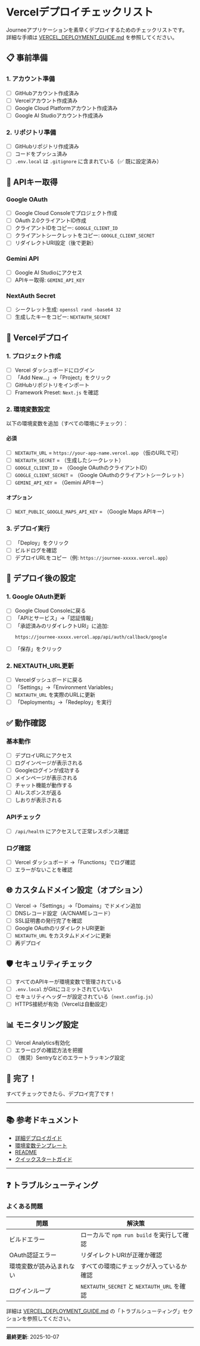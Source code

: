 # Vercelデプロイチェックリスト

Journeeアプリケーションを素早くデプロイするためのチェックリストです。
詳細な手順は [VERCEL_DEPLOYMENT_GUIDE.md](./VERCEL_DEPLOYMENT_GUIDE.md) を参照してください。

## 📋 事前準備

### 1. アカウント準備
- [ ] GitHubアカウント作成済み
- [ ] Vercelアカウント作成済み
- [ ] Google Cloud Platformアカウント作成済み
- [ ] Google AI Studioアカウント作成済み

### 2. リポジトリ準備
- [ ] GitHubリポジトリ作成済み
- [ ] コードをプッシュ済み
- [ ] `.env.local` は `.gitignore` に含まれている（✅ 既に設定済み）

## 🔑 APIキー取得

### Google OAuth
- [ ] Google Cloud Consoleでプロジェクト作成
- [ ] OAuth 2.0クライアントID作成
- [ ] クライアントIDをコピー: `GOOGLE_CLIENT_ID`
- [ ] クライアントシークレットをコピー: `GOOGLE_CLIENT_SECRET`
- [ ] リダイレクトURI設定（後で更新）

### Gemini API
- [ ] Google AI Studioにアクセス
- [ ] APIキー取得: `GEMINI_API_KEY`

### NextAuth Secret
- [ ] シークレット生成: `openssl rand -base64 32`
- [ ] 生成したキーをコピー: `NEXTAUTH_SECRET`

## 🚀 Vercelデプロイ

### 1. プロジェクト作成
- [ ] Vercel ダッシュボードにログイン
- [ ] 「Add New...」→「Project」をクリック
- [ ] GitHubリポジトリをインポート
- [ ] Framework Preset: `Next.js` を確認

### 2. 環境変数設定

以下の環境変数を追加（すべての環境にチェック）：

#### 必須
- [ ] `NEXTAUTH_URL` = `https://your-app-name.vercel.app` （仮のURLで可）
- [ ] `NEXTAUTH_SECRET` = （生成したシークレット）
- [ ] `GOOGLE_CLIENT_ID` = （Google OAuthのクライアントID）
- [ ] `GOOGLE_CLIENT_SECRET` = （Google OAuthのクライアントシークレット）
- [ ] `GEMINI_API_KEY` = （Gemini APIキー）

#### オプション
- [ ] `NEXT_PUBLIC_GOOGLE_MAPS_API_KEY` = （Google Maps APIキー）

### 3. デプロイ実行
- [ ] 「Deploy」をクリック
- [ ] ビルドログを確認
- [ ] デプロイURLをコピー（例: `https://journee-xxxxx.vercel.app`）

## 🔄 デプロイ後の設定

### 1. Google OAuth更新
- [ ] Google Cloud Consoleに戻る
- [ ] 「APIとサービス」→「認証情報」
- [ ] 「承認済みのリダイレクトURI」に追加:
  ```
  https://journee-xxxxx.vercel.app/api/auth/callback/google
  ```
- [ ] 「保存」をクリック

### 2. NEXTAUTH_URL更新
- [ ] Vercelダッシュボードに戻る
- [ ] 「Settings」→「Environment Variables」
- [ ] `NEXTAUTH_URL` を実際のURLに更新
- [ ] 「Deployments」→「Redeploy」を実行

## ✅ 動作確認

### 基本動作
- [ ] デプロイURLにアクセス
- [ ] ログインページが表示される
- [ ] Googleログインが成功する
- [ ] メインページが表示される
- [ ] チャット機能が動作する
- [ ] AIレスポンスが返る
- [ ] しおりが表示される

### APIチェック
- [ ] `/api/health` にアクセスして正常レスポンス確認

### ログ確認
- [ ] Vercel ダッシュボード →「Functions」でログ確認
- [ ] エラーがないことを確認

## 🌐 カスタムドメイン設定（オプション）

- [ ] Vercel →「Settings」→「Domains」でドメイン追加
- [ ] DNSレコード設定（A/CNAMEレコード）
- [ ] SSL証明書の発行完了を確認
- [ ] Google OAuthのリダイレクトURI更新
- [ ] `NEXTAUTH_URL` をカスタムドメインに更新
- [ ] 再デプロイ

## 🛡️ セキュリティチェック

- [ ] すべてのAPIキーが環境変数で管理されている
- [ ] `.env.local` がGitにコミットされていない
- [ ] セキュリティヘッダーが設定されている（`next.config.js`）
- [ ] HTTPS接続が有効（Vercelは自動設定）

## 📊 モニタリング設定

- [ ] Vercel Analytics有効化
- [ ] エラーログの確認方法を把握
- [ ] （推奨）Sentryなどのエラートラッキング設定

## 🎉 完了！

すべてチェックできたら、デプロイ完了です！

---

## 📚 参考ドキュメント

- [詳細デプロイガイド](./VERCEL_DEPLOYMENT_GUIDE.md)
- [環境変数テンプレート](../.env.example)
- [README](../README.md)
- [クイックスタートガイド](./QUICK_START.md)

---

## ❓ トラブルシューティング

### よくある問題

| 問題 | 解決策 |
|------|--------|
| ビルドエラー | ローカルで `npm run build` を実行して確認 |
| OAuth認証エラー | リダイレクトURIが正確か確認 |
| 環境変数が読み込まれない | すべての環境にチェックが入っているか確認 |
| ログインループ | `NEXTAUTH_SECRET` と `NEXTAUTH_URL` を確認 |

詳細は [VERCEL_DEPLOYMENT_GUIDE.md](./VERCEL_DEPLOYMENT_GUIDE.md) の「トラブルシューティング」セクションを参照してください。

---

**最終更新**: 2025-10-07
